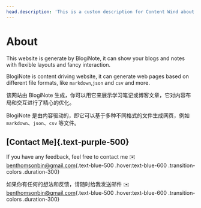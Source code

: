 ```yaml
---
head.description: 'This is a custom description for Content Wind about page.'
---
```


# About

This website is generate by BlogiNote, it can show your blogs and notes with flexible layouts and fancy interaction.

BlogiNote is content driving website, it can generate web pages based on different file formats, like `markdown`,`json` and `csv` and more.

该网站由 BlogiNote 生成，你可以用它来展示学习笔记或博客文章，它对内容布局和交互进行了精心的优化。

BlogiNote 是由内容驱动的，即它可以基于多种不同格式的文件生成网页，例如 `markdown`、`json`、`csv` 等文件。

## [Contact Me]{.text-purple-500}

If you have any feedback, feel free to contact me :envelope: [benthomsonbin@gmail.com](mailto:benthomsonbin@gmail.com){.text-blue-500 .hover:text-blue-600 .transition-colors .duration-300}

如果你有任何的想法和反馈，请随时给我发送邮件 :envelope: [benthomsonbin@gmail.com](mailto:benthomsonbin@gmail.com){.text-blue-500 .hover:text-blue-600 .transition-colors .duration-300}